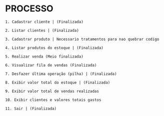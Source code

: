 # PROCESSO

    1. Cadastrar cliente | (Finalizada)

    2. Listar clientes | (Finalizada)

    3. Cadastrar produto | Necessario tratamentos para nao quebrar codigo

    4. Listar produtos do estoque | (Finalizada)

    5. Realizar venda (Meio finalizada)

    6. Visualizar fila de vendas (Finalizada)

    7. Desfazer última operação (pilha) | (Finalizada)

    8. Exibir valor total do estoque | (Finalizada)

    9. Exibir valor total de vendas realizadas 

    10. Exibir clientes e valores totais gastos 

    11. Sair | (Finalizada)